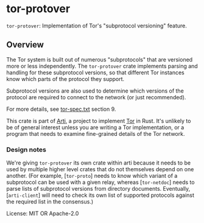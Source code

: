 # tor-protover

`tor-protover`: Implementation of Tor's "subprotocol versioning" feature.

## Overview

The Tor system is built out of numerous "subprotocols" that are
versioned more or less independently. The `tor-protover` crate
implements parsing and handling for these subprotocol versions, so
that different Tor instances know which parts of the protocol
they support.

Subprotocol versions are also used to determine which versions of
the protocol are required to connect to the network (or just
recommended).

For more details, see [tor-spec.txt](https://spec.torproject.org/tor-spec)
section 9.

This crate is part of
[Arti](https://gitlab.torproject.org/tpo/core/arti/), a project to
implement [Tor](https://www.torproject.org/) in Rust.
It's unlikely to be of general interest
unless you are writing a Tor implementation, or a program that
needs to examine fine-grained details of the Tor network.

### Design notes

We're giving `tor-protover` its own crate within arti because it
needs to be used by multiple higher level crates that do not
themselves depend on one another.  (For example, [`tor-proto`]
needs to know which variant of a subprotocol can be used with a
given relay, whereas [`tor-netdoc`] needs to parse lists of
subprotocol versions from directory documents.  Eventually,
[`arti-client`] will need to check its own list of supported
protocols against the required list in the consensus.)

License: MIT OR Apache-2.0
